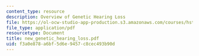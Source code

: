 ```yaml
---
content_type: resource
description: Overview of Genetic Hearing Loss
file: https://ol-ocw-studio-app-production.s3.amazonaws.com/courses/hst-730-molecular-biology-for-the-auditory-system-fall-2002/f3a0e878a6bf5d6e9457c8cec493b90d_new_genetic_hearing_loss.pdf
file_type: application/pdf
resourcetype: Document
title: new_genetic_hearing_loss.pdf
uid: f3a0e878-a6bf-5d6e-9457-c8cec493b90d
---
```

